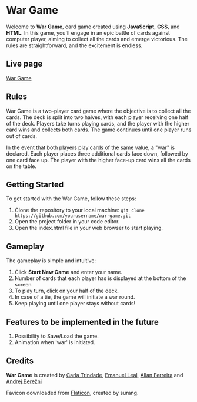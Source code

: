 # War Game

Welcome to **War Game**, card game created using **JavaScript**, **CSS**, and **HTML**. In this game, you'll engage in an epic battle of cards against computer player, aiming to collect all the cards and emerge victorious. The rules are straightforward, and the excitement is endless.

## Live page

[War Game](https://allanmozart.github.io/War-card-game/)

## Rules

War Game is a two-player card game where the objective is to collect all the cards. The deck is split into two halves, with each player receiving one half of the deck. Players take turns playing cards, and the player with the higher card wins and collects both cards. The game continues until one player runs out of cards.

In the event that both players play cards of the same value, a "war" is declared. Each player places three additional cards face down, followed by one card face up. The player with the higher face-up card wins all the cards on the table.

## Getting Started

To get started with the War Game, follow these steps:

1. Clone the repository to your local machine:
   `git clone https://github.com/yourusername/war-game.git`
2. Open the project folder in your code editor.
3. Open the index.html file in your web browser to start playing.

## Gameplay

The gameplay is simple and intuitive:

1. Click **Start New Game** and enter your name.
2. Number of cards that each player has is displayed at the bottom of the screen
3. To play turn, click on your half of the deck.
4. In case of a tie, the game will initiate a war round.
5. Keep playing until one player stays without cards!

## Features to be implemented in the future

1. Possibility to Save/Load the game.
2. Animation when 'war' is initiated.

## Credits

**War Game** is created by [Carla Trindade](https://github.com/ca-trindade), [Emanuel Leal](https://github.com/EmLeal21), [Allan Ferreira](https://github.com/allanmozart) and [Andrej Berežni](https://github.com/AndrejBerezni)

Favicon downloaded from [Flaticon](https://www.flaticon.com/free-icons/gambling), created by surang.

